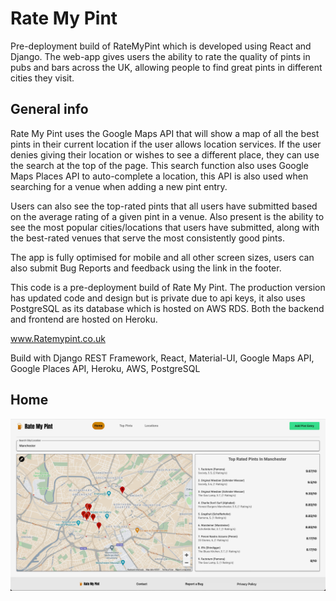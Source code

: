 # Rate My Pint 

Pre-deployment build of RateMyPint which is developed using React and Django. The web-app gives users the ability to rate the quality of pints in pubs and bars across the UK, allowing people to find great pints in different cities they visit.

## General info
Rate My Pint uses the Google Maps API that will show a map of all the best pints in their current location if the user allows location services. If the user denies giving their location or wishes to see a different place, they can use the search at the top of the page. This search function also uses Google Maps Places API to auto-complete a location, this API is also used when searching for a venue when adding a new pint entry. 

Users can also see the top-rated pints that all users have submitted based on the average rating of a given pint in a venue. Also present is the ability to see the most popular cities/locations that users have submitted, along with the best-rated venues that serve the most consistently good pints. 

The app is fully optimised for mobile and all other screen sizes, users can also submit Bug Reports and feedback using the link in the footer. 

This code is a pre-deployment build of Rate My Pint. The production version has updated code and design but is private due to api keys, it also uses PostgreSQL as its database which is hosted on AWS RDS. Both the backend and frontend are hosted on Heroku.

www.Ratemypint.co.uk

Build with Django REST Framework, React, Material-UI, Google Maps API, Google Places API, Heroku, AWS, PostgreSQL

## Home
![](/sampleimages/home.jpeg?raw=true "Home")

